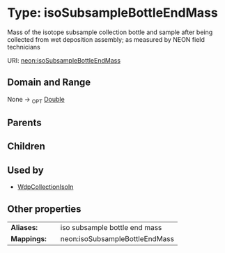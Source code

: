 
# Type: isoSubsampleBottleEndMass


Mass of the isotope subsample collection bottle and sample after being collected from wet deposition assembly; as measured by NEON field technicians

URI: [neon:isoSubsampleBottleEndMass](https://data.neonscience.org/isoSubsampleBottleEndMass)


## Domain and Range

None ->  <sub>OPT</sub> [Double](types/Double.md)

## Parents


## Children


## Used by

 * [WdpCollectionIsoIn](WdpCollectionIsoIn.md)

## Other properties

|  |  |  |
| --- | --- | --- |
| **Aliases:** | | iso subsample bottle end mass |
| **Mappings:** | | neon:isoSubsampleBottleEndMass |

